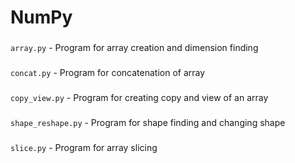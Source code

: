 # NumPy
###
``` array.py ``` - Program for array creation and dimension finding
###
``` concat.py ``` - Program for concatenation of array
###
``` copy_view.py ``` - Program for creating copy and view of an array
###
``` shape_reshape.py ``` - Program for shape finding and changing shape
###
``` slice.py ``` - Program for array slicing
###
